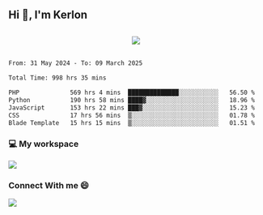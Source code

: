 ## Hi 👋, I'm Kerlon

<p align="center" style="margin: 30px;">
 
 <img src="https://skillicons.dev/icons?i=html,css,bootstrap,js,nodejs,jquery,python,flask,php,mysql,lua,sqlite,firebase">


</p>
<!--START_SECTION:waka-->

```txt
From: 31 May 2024 - To: 09 March 2025

Total Time: 998 hrs 35 mins

PHP              569 hrs 4 mins  ██████████████░░░░░░░░░░░   56.50 %
Python           190 hrs 58 mins ████▓░░░░░░░░░░░░░░░░░░░░   18.96 %
JavaScript       153 hrs 22 mins ███▓░░░░░░░░░░░░░░░░░░░░░   15.23 %
CSS              17 hrs 56 mins  ▒░░░░░░░░░░░░░░░░░░░░░░░░   01.78 %
Blade Template   15 hrs 15 mins  ▒░░░░░░░░░░░░░░░░░░░░░░░░   01.51 %
```

<!--END_SECTION:waka-->


<p align="center">
 <h3>💻 My workspace</h3>
    <img src="https://skillicons.dev/icons?i=mint" />
</p>

<p align="center">
 <h3>Connect With me 😄</h3> 
    <a href="https://www.linkedin.com/in/kerlon-fernandes"><img src="https://skillicons.dev/icons?i=linkedin" />
  </a>
</p>



